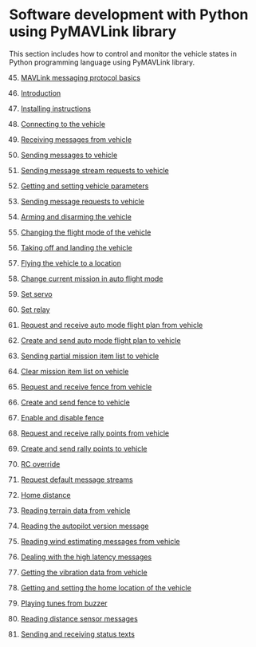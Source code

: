 # Software development with Python using PyMAVLink library

This section includes how to control and monitor the vehicle states in Python programming language using PyMAVLink library.

45. [MAVLink messaging protocol basics]()

46. [Introduction]()

47. [Installing instructions](installing-pymavlink.md)

48. [Connecting to the vehicle](vehicle-connection.py)

49. [Receiving messages from vehicle](receive-message.py)

50. [Sending messages to vehicle](send-message.py)

51. [Sending message stream requests to vehicle](request-stream.py)

52. [Getting and setting vehicle parameters](get-set-parameter.py)

53. [Sending message requests to vehicle](request-message.py)

54. [Arming and disarming the vehicle](arm-disarm.py)

55. [Changing the flight mode of the vehicle](change-mode.py)

56. [Taking off and landing the vehicle](takeoff-land.py)

57. [Flying the vehicle to a location](goto-location.py)

58. [Change current mission in auto flight mode](set-current.py)

59. [Set servo](set-servo.py)

60. [Set relay](set-relay.py)

61. [Request and receive auto mode flight plan from vehicle](get-mission.py)

62. [Create and send auto mode flight plan to vehicle](set-mission.py)

63. [Sending partial mission item list to vehicle](set-mission-partial.py)

64. [Clear mission item list on vehicle](clear-mission.py)

65. [Request and receive fence from vehicle](get-fence.py)

66. [Create and send fence to vehicle](set-fence.py)

67. [Enable and disable fence](fence-enable.py)

68. [Request and receive rally points from vehicle](get-rally.py)

69. [Create and send rally points to vehicle](set-rally.py)

70. [RC override](rc-override.py)

71. [Request default message streams](request-defaults.py)

72. [Home distance](distance-home.py)

73. [Reading terrain data from vehicle]()

74. [Reading the autopilot version message]()

75. [Reading wind estimating messages from vehicle]()

76. [Dealing with the high latency messages]()

77. [Getting the vibration data from vehicle]()

78. [Getting and setting the home location of the vehicle](home-get-set.py)

79. [Playing tunes from buzzer]()

80. [Reading distance sensor messages]()

81. [Sending and receiving status texts]()
